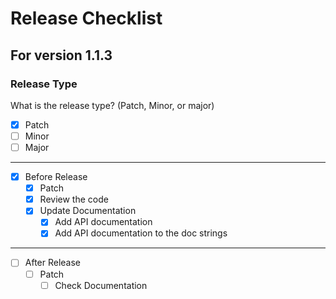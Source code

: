 # Release Checklist

## For version 1.1.3

### Release Type

What is the release type? (Patch, Minor, or major)

- [x] Patch
- [ ] Minor
- [ ] Major

<!---

### Pre-Release Versions

What stages of pre-release has it been through? (alpha, beta, release candidate)

- [x] Alpha
  - [x] Has it finished Testing? 10/27/2023
- [ ] Beta
  - [ ] Has it finished Testing? (Date Finished)
- [ ] Release Candidate
  - [ ] Has it finished Testing? (Date Finished)
--->
---



- [x] Before Release
  - [x] Patch
  <!---
    - [ ] Test with Alpha, Beta, and Release Candidate testing
      - [ ] Alpha, Beta, and Release Candidate --->
    - [x] Review the code
    - [x] Update Documentation
      - [x] Add API documentation
      - [x] Add API documentation to the doc strings
<!---
  - [ ] Minor
    - [ ] Review the code
    - [ ] Update Documentation
      - [ ] Make new Guide off of new features
      - [ ] Add api documentation
      - [ ] Add api documentation to the doc strings
      - [ ] Goal is to not have to depreceate
  - [ ] Major  
    - [ ] Review the code
    - [ ] Update Documentation
      - [ ] Make New guide off of new features
      - [ ] Reconstruct previous guides
      - [ ] Add api documentation
      - [ ] Add api documentation to the doc strings
      - [ ] Depreceate, if you must
--->

---

- [ ] After Release
  - [ ] Patch
    - [ ] Check Documentation
<!---  - [ ] Minor
    - [ ] Check Documentation 
  - [ ] Major
    - [ ] Check Documentation
--->
